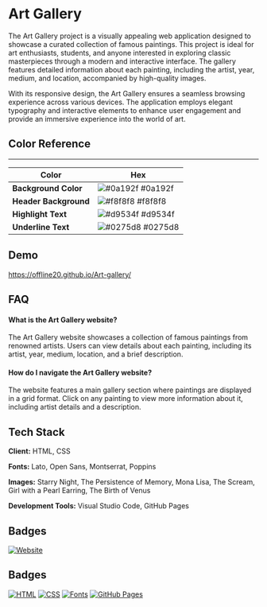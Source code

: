 
# Art Gallery

The Art Gallery project is a visually appealing web application designed to showcase a curated collection of famous paintings. This project is ideal for art enthusiasts, students, and anyone interested in exploring classic masterpieces through a modern and interactive interface. The gallery features detailed information about each painting, including the artist, year, medium, and location, accompanied by high-quality images.

With its responsive design, the Art Gallery ensures a seamless browsing experience across various devices. The application employs elegant typography and interactive elements to enhance user engagement and provide an immersive experience into the world of art.
## Color Reference

------------------------------------------------------------------ 

| Color                   | Hex                                                                |
| ----------------------- | ------------------------------------------------------------------ |
| **Background Color**   | ![#0a192f](https://via.placeholder.com/10/0a192f?text=+) #0a192f |
| **Header Background**  | ![#f8f8f8](https://via.placeholder.com/10/f8f8f8?text=+) #f8f8f8 |
| **Highlight Text**     | ![#d9534f](https://via.placeholder.com/10/d9534f?text=+) #d9534f |
| **Underline Text**     | ![#0275d8](https://via.placeholder.com/10/0275d8?text=+) #0275d8 |



## Demo

https://offline20.github.io/Art-gallery/


## FAQ

#### What is the Art Gallery website?

The Art Gallery website showcases a collection of famous paintings from renowned artists. Users can view details about each painting, including its artist, year, medium, location, and a brief description.

#### How do I navigate the Art Gallery website?

The website features a main gallery section where paintings are displayed in a grid format. Click on any painting to view more information about it, including artist details and a description.

## Tech Stack

**Client:** HTML, CSS

**Fonts:** Lato, Open Sans, Montserrat, Poppins

**Images:** Starry Night, The Persistence of Memory, Mona Lisa, The Scream, Girl with a Pearl Earring, The Birth of Venus

**Development Tools:** Visual Studio Code, GitHub Pages
## Badges

[![Website](https://img.shields.io/website?label=Live%20Site&url=https%3A%2F%2Foffline20.github.io%2FArt-gallery%2F)](https://offline20.github.io/Art-gallery/)
## Badges
[![HTML](https://img.shields.io/badge/HTML-E34F26?style=flat&logo=html5&logoColor=white)](https://developer.mozilla.org/en-US/docs/Web/HTML)
[![CSS](https://img.shields.io/badge/CSS-1572B6?style=flat&logo=css3&logoColor=white)](https://developer.mozilla.org/en-US/docs/Web/CSS)
[![Fonts](https://img.shields.io/badge/Fonts-Lato%2C%20Open%20Sans%2C%20Montserrat%2C%20Poppins-blue.svg)](https://fonts.google.com/)
[![GitHub Pages](https://img.shields.io/badge/Hosted%20on-GitHub%20Pages-blue.svg)](https://github.com/)

